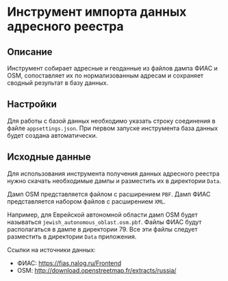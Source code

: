# Инструмент импорта данных адресного реестра

## Описание

Инструмент собирает адресные и геоданные из файлов дампа ФИАС и OSM, сопоставляет
их по нормализованным адресам и сохраняет сводный результат в базу данных.

## Настройки

Для работы с базой данных необходимо указать строку соединения в файле
`appsettings.json`. При первом запуске инструмента база данных будет создана автоматически.

## Исходные данные

Для использования инструмента получения данных адресного реестра нужно скачать
необходимые дампы и разместить их в директории `Data`.

Дамп OSM представляется файлом с расширением `PBF`. Дамп ФИАС представляется набором
файлов с расширением `XML`.

Например, для Еврейской автономной области дамп OSM будет называться `jewish_autonomous_oblast.osm.pbf`.
Файлы ФИАС будут располагаться в дампе в директории 79. Все эти файлы следует разместить
в директории `Data` приложения.

Ссылки на источники данных:
* ФИАС: https://fias.nalog.ru/Frontend
* OSM: http://download.openstreetmap.fr/extracts/russia/
